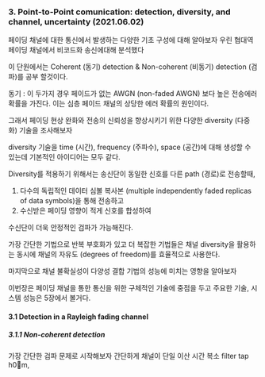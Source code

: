 ### 3. Point-to-Point comunication: detection, diversity, and channel, uncertainty (2021.06.02)
페이딩 채널에 대한 통신에서 발생하는 다양한 기초 구성에 대해 알아보자
우린 협대역 페이딩 채널에서 비코드화 송신에대해 분석했다

이 단원에서는 Coherent (동기) detection & Non-coherent (비동기) detection (검파)를 공부 할것이다.

동기 : 
이 두가지 경우 페이드가 없는 AWGN (non-faded AWGN) 보다 높은 전송에러 확률을 가진다.
이는 심층 페이드 채널의 상당한 에러 확률의 원인이다. 

그래서 페이딩 현상 완화와 전송의 신뢰성을 향상시키기 위한 다양한 diversity (다중화) 기술을 조사해보자

diversity 기술을 time (시간), frequency (주파수), space (공간)에 대해 생성할 수 있는데 기본적인 아이디어는 모두 같다.

Diversity를 적용하기 위해서는
송신단이 동일한 신호를 다른 path (경로)로 전송할때,

1. 다수의 독립적인 데이터 심볼 복사본 (multiple independently faded replicas of data symbols)을 통해 전송하고
2. 수신받은 페이딩 영향이 적게 신호를 합성하여 

수신단이 더욱 안정적인 검파가 가능해진다.

가장 간단한 기법으로 반복 부호화가 있고 더 복잡한 기법들은 채널 diversity을 활용하는 동시에 채널의 자유도 (degrees of freedom)를 효율적으로 사용한다.

마지막으로 채널 불확실성이 다양성 결합 기법의 성능에 미치는 영향을 알아보자

이번장은 페이딩 채널을 통한 통신을 위한 구체적인 기술에 중점을 두고 주요한 기술, 시스템 성능은 5장에서 볼거다.

#### 3.1 Detection in a Rayleigh fading channel
##### 3.1.1 Non-coherent detection

가장 간단한 검파 문제로 시작해보자
간단하게 채널이 단일 이산 시간 복소 filter tap h0m,

